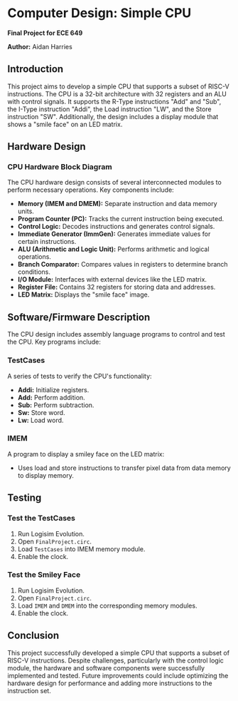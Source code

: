 # Computer Design: Simple CPU

**Final Project for ECE 649**

**Author:** Aidan Harries

## Introduction

This project aims to develop a simple CPU that supports a subset of RISC-V instructions. The CPU is a 32-bit architecture with 32 registers and an ALU with control signals. It supports the R-Type instructions "Add" and "Sub", the I-Type instruction "Addi", the Load instruction "LW", and the Store instruction "SW". Additionally, the design includes a display module that shows a "smile face" on an LED matrix.

## Hardware Design

### CPU Hardware Block Diagram

The CPU hardware design consists of several interconnected modules to perform necessary operations. Key components include:
- **Memory (IMEM and DMEM):** Separate instruction and data memory units.
- **Program Counter (PC):** Tracks the current instruction being executed.
- **Control Logic:** Decodes instructions and generates control signals.
- **Immediate Generator (ImmGen):** Generates immediate values for certain instructions.
- **ALU (Arithmetic and Logic Unit):** Performs arithmetic and logical operations.
- **Branch Comparator:** Compares values in registers to determine branch conditions.
- **I/O Module:** Interfaces with external devices like the LED matrix.
- **Register File:** Contains 32 registers for storing data and addresses.
- **LED Matrix:** Displays the "smile face" image.

## Software/Firmware Description

The CPU design includes assembly language programs to control and test the CPU. Key programs include:

### TestCases

A series of tests to verify the CPU's functionality:
- **Addi:** Initialize registers.
- **Add:** Perform addition.
- **Sub:** Perform subtraction.
- **Sw:** Store word.
- **Lw:** Load word.

### IMEM

A program to display a smiley face on the LED matrix:
- Uses load and store instructions to transfer pixel data from data memory to display memory.

## Testing

### Test the TestCases

1. Run Logisim Evolution.
2. Open `FinalProject.circ`.
3. Load `TestCases` into IMEM memory module.
4. Enable the clock.

### Test the Smiley Face

1. Run Logisim Evolution.
2. Open `FinalProject.circ`.
3. Load `IMEM` and `DMEM` into the corresponding memory modules.
4. Enable the clock.

## Conclusion

This project successfully developed a simple CPU that supports a subset of RISC-V instructions. Despite challenges, particularly with the control logic module, the hardware and software components were successfully implemented and tested. Future improvements could include optimizing the hardware design for performance and adding more instructions to the instruction set.

